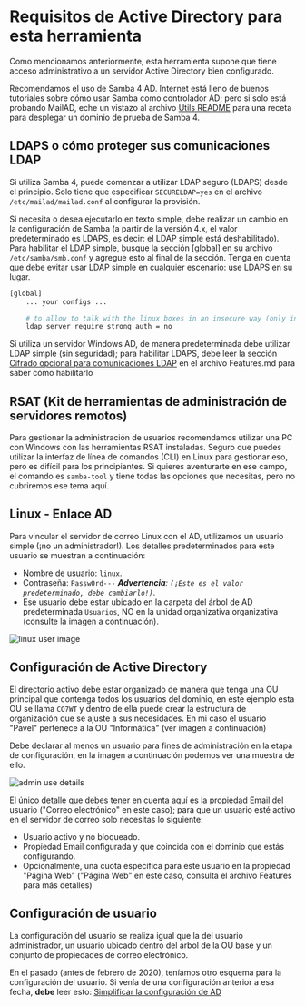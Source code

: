 <!-- Traducido por: @cz9dev "Carlos Zaldivar" <cz9dev@gmail.com> -->
# Requisitos de Active Directory para esta herramienta

Como mencionamos anteriormente, esta herramienta supone que tiene acceso administrativo a un servidor Active Directory bien configurado.

Recomendamos el uso de Samba 4 AD. Internet está lleno de buenos tutoriales sobre cómo usar Samba como controlador AD; pero si solo está probando MailAD, eche un vistazo al archivo [Utils README](utils/README.md) para una receta para desplegar un dominio de prueba de Samba 4.

## LDAPS o cómo proteger sus comunicaciones LDAP

Si utiliza Samba 4, puede comenzar a utilizar LDAP seguro (LDAPS) desde el principio. Solo tiene que especificar `SECURELDAP=yes` en el archivo `/etc/mailad/mailad.conf` al configurar la provisión.

Si necesita o desea ejecutarlo en texto simple, debe realizar un cambio en la configuración de Samba (a partir de la versión 4.x, el valor predeterminado es LDAPS, es decir: el LDAP simple está deshabilitado). Para habilitar el LDAP simple, busque la sección [global] en su archivo `/etc/samba/smb.conf` y agregue esto al final de la sección. Tenga en cuenta que debe evitar usar LDAP simple en cualquier escenario: use LDAPS en su lugar.

``` sh
[global]
    ... your configs ...

    # to allow to talk with the linux boxes in an insecure way (only in DMZ envs)
    ldap server require strong auth = no

```

Si utiliza un servidor Windows AD, de manera predeterminada debe utilizar LDAP simple (sin seguridad); para habilitar LDAPS, debe leer la sección [Cifrado opcional para comunicaciones LDAP](Features.md#optional-encryption-for-LDAP-communications) en el archivo Features.md para saber cómo habilitarlo

## RSAT (Kit de herramientas de administración de servidores remotos)

Para gestionar la administración de usuarios recomendamos utilizar una PC con Windows con las herramientas RSAT instaladas. Seguro que puedes utilizar la interfaz de línea de comandos (CLI) en Linux para gestionar eso, pero es difícil para los principiantes. Si quieres aventurarte en ese campo, el comando es `samba-tool` y tiene todas las opciones que necesitas, pero no cubriremos ese tema aquí.

## Linux - Enlace AD

Para vincular el servidor de correo Linux con el AD, utilizamos un usuario simple (¡no un administrador!). Los detalles predeterminados para este usuario se muestran a continuación:

- Nombre de usuario: `linux`.
- Contraseña: `Passw0rd---` _**Advertencia**: `(¡Este es el valor predeterminado, debe cambiarlo!)`_.
- Ese usuario debe estar ubicado en la carpeta del árbol de AD predeterminada `Usuarios`, NO en la unidad organizativa organizativa (consulte la imagen a continuación).

![linux user image](imgs/sample_ad_listing_linux_user.png)

## Configuración de Active Directory

El directorio activo debe estar organizado de manera que tenga una OU principal que contenga todos los usuarios del dominio, en este ejemplo esta OU se llama `CO7WT` y dentro de ella puede crear la estructura de organización que se ajuste a sus necesidades. En mi caso el usuario "Pavel" pertenece a la OU "Informática" (ver imagen a continuación)

Debe declarar al menos un usuario para fines de administración en la etapa de configuración, en la imagen a continuación podemos ver una muestra de ello.

![admin use details](imgs/admin_user_details.png)

El único detalle que debes tener en cuenta aquí es la propiedad Email del usuario ("Correo electrónico" en este caso); para que un usuario esté activo en el servidor de correo solo necesitas lo siguiente:

- Usuario activo y no bloqueado.
- Propiedad Email configurada y que coincida con el dominio que estás configurando.
- Opcionalmente, una cuota específica para este usuario en la propiedad "Página Web" ("Página Web" en este caso, consulta el archivo Features para más detalles)

## Configuración de usuario

La configuración del usuario se realiza igual que la del usuario administrador, un usuario ubicado dentro del árbol de la OU base y un conjunto de propiedades de correo electrónico.

En el pasado (antes de febrero de 2020), teníamos otro esquema para la configuración del usuario. Si venía de una configuración anterior a esa fecha, **debe** leer esto: [Simplificar la configuración de AD](Simplify_AD_config.md)
